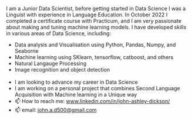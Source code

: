 I am a Junior Data Scientist, before getting started in Data Science I was a Linguist with experience in Language Education. In October 2022 I completed a certificate course with Practicum, and I am very passionate about making and tuning machine learning models. I have developed skills in various areas of Data Science, including: 
- Data analysis and Visualisation using Python, Pandas, Numpy, and Seaborne
- Machine learning using SKlearn, tensorflow, catboost, and others
- Natural Langauge Processing
- Image recognition and object detection
<br></br>
- I am looking to advance my career in Data Science
- I am working on a personal project that combines Second Language Acquisition with Machine learning in a Unique way
- 📫 How to reach me: www.linkedin.com/in/john-ashley-dickson/
- 📫 email: john.a.d500@gmail.com

<!--
**John-Dickson/John-Dickson** is a ✨ _special_ ✨ repository because its `README.md` (this file) appears on your GitHub profile.

Here are some ideas to get you started:

- 🔭 I’m currently working on ...
- 🌱 I’m currently learning ...
- 👯 I’m looking to collaborate on ...
- 🤔 I’m looking for help with ...
- 💬 Ask me about ...
- 📫 How to reach me: ...
- 😄 Pronouns: ...
- ⚡ Fun fact: ...
-->
